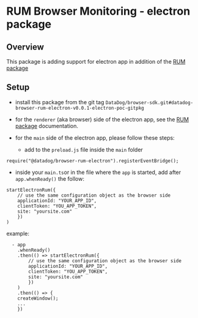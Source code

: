 # RUM Browser Monitoring - electron package

## Overview

This package is adding support for electron app in addition of the [RUM package](../rum/README.md)

## Setup

- install this package from the git tag `DataDog/browser-sdk.git#datadog-browser-rum-electron-v0.0.1-electron-poc-gitpkg`

- for the `renderer` (aka browser) side of the electron app, see the [RUM package](../rum/README.md) documentation.

- for the `main` side of the electron app, please follow these steps:
  - add to the `preload.js` file inside the `main` folder

```
require("@datadog/browser-rum-electron").registerEventBridge();
```

- inside your `main.ts`or in the file where the `app` is started, add after `app.whenReady()` the follow:

```
startElectronRum({
    // use the same configuration object as the browser side
    applicationId: "YOUR_APP_ID",
    clientToken: "YOU_APP_TOKEN",
    site: "yoursite.com"
    })
)
```

example:

```
  - app
    .whenReady()
    .then(() => startElectronRum({
        // use the same configuration object as the browser side
        applicationId: "YOUR_APP_ID",
        clientToken: "YOU_APP_TOKEN",
        site: "yoursite.com"
        })
    )
    .then(() => {
    createWindow();
    ...
    })
```
